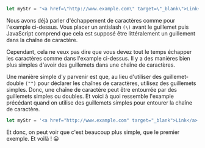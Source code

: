 ```js
let myStr = "<a href=\"http://www.example.com\" target=\"_blank\">Link</a>";
```

Nous avons déjà parler d'échappement de caractères comme pour l'example ci-dessus. Vous placer un antislash `(\)` avant le guillemet puis JavaScript comprend que cela est supposé être littéralement un guillement dans la chaîne de caractère.

Cependant, cela ne veux pas dire que vous devez tout le temps échapper les caractères comme dans l'example ci-dessus. Il y a des manières bien plus simples d'avoir des guillemets dans une chaîne de caractères.

Une manière simple d'y parvenir est que, au lieu d'utiliser des guillemet-double `("")` pour déclarer les chaînes de caractères, utilisez des guillemets simples. Donc, une chaîne de caractère peut être entourrée par des guillemets simples ou doubles. Et voici à quoi ressemble l'example précédant quand on utilise des guillemets simples pour entourer la chaîne de caractère.

```js
let myStr = '<a href="http://www.example.com" target="_blank">Link</a>';
```

Et donc, on peut voir que c'est beaucoup plus simple, que le premier exemple. Et voilà ! 😀